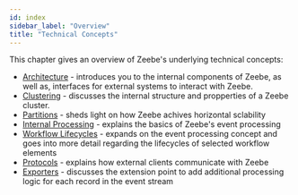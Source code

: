```yaml
---
id: index
sidebar_label: "Overview"
title: "Technical Concepts"
---
```


This chapter gives an overview of Zeebe's underlying technical concepts:

- [Architecture](architecture.md) - introduces you to the internal components of Zeebe, as well as, interfaces for external systems to interact with Zeebe.
- [Clustering](clustering.md) - discusses the internal structure and propperties of a Zeebe cluster.
- [Partitions](partitions.md) - sheds light on how Zeebe achives horizontal sclability
- [Internal Processing](internal-processing.md) - explains the basics of Zeebe's event processing
- [Workflow Lifecycles](workflow-lifecycles.md) - expands on the event processing concept and goes into more detail regarding the lifecycles of selected workflow elements
- [Protocols](protocols.md) - explains how external clients communicate with Zeebe
- [Exporters](exporters.md) - discusses the extension point to add additional processing logic for each record in the event stream
